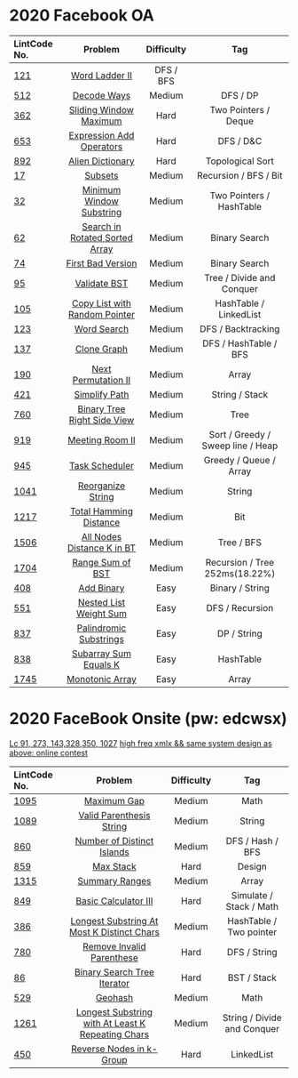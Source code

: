 # 2020 Facebook OA

| LintCode No. | Problem | Difficulty | Tag 
| :-------- | :-------: | :---------: | :------: 
| [121](https://www.lintcode.com/problem/word-ladder-ii/description?_from=ladder&&fromId=130) | [Word Ladder II](https://github.com/weltond/DataStructure/blob/master/LintCode/Companies/FaceBook/121-Word-Ladder-II.md) | DFS / BFS
| [512](https://www.lintcode.com/problem/decode-ways/description?_from=ladder&&fromId=14) | [Decode Ways](https://github.com/weltond/DataStructure/blob/master/LintCode/Companies/FaceBook/512-Decode-Ways.md) | Medium | DFS / DP
| [362](https://www.lintcode.com/problem/sliding-window-maximum/description?_from=ladder&&fromId=130) | [Sliding Window Maximum](https://github.com/weltond/DataStructure/blob/master/LeetCode/queue/Lc239SlidingWindowMaximum.java) | Hard | Two Pointers / Deque
| [653](https://www.lintcode.com/problem/expression-add-operators/description) | [Expression Add Operators](https://github.com/weltond/DataStructure/blob/master/LeetCode/backtracking/282-Expression-Add-Operators.md) | Hard | DFS / D&C
| [892](https://www.lintcode.com/problem/alien-dictionary/description?_from=ladder&&fromId=130) | [Alien Dictionary](https://github.com/weltond/DataStructure/blob/master/LintCode/Companies/FaceBook/892-Alien-Dictionary.md) | Hard | Topological Sort
| [17](https://www.lintcode.com/problem/subsets/description?_from=ladder&&fromId=130) | [Subsets](https://github.com/weltond/DataStructure/blob/master/LintCode/Companies/FaceBook/17-Subsets.md) | Medium | Recursion / BFS / Bit
| [32](https://www.lintcode.com/problem/minimum-window-substring/description?_from=ladder&&fromId=130) | [Minimum Window Substring](https://github.com/weltond/DataStructure/blob/master/LintCode/Companies/FaceBook/32-Minimum-Window-Substring.md) | Medium | Two Pointers / HashTable
| [62](https://www.lintcode.com/problem/search-in-rotated-sorted-array/description?_from=ladder&&fromId=130) | [Search in Rotated Sorted Array](https://github.com/weltond/DataStructure/blob/master/LintCode/Companies/FaceBook/62-Search-in-Rotated-Sorted-Array.md) | Medium | Binary Search
| [74](https://www.lintcode.com/problem/first-bad-version/description?_from=ladder&&fromId=130) | [First Bad Version]() | Medium | Binary Search
| [95](https://www.lintcode.com/problem/validate-binary-search-tree/description?_from=ladder&&fromId=130) | [Validate BST](https://github.com/weltond/DataStructure/blob/master/LintCode/Companies/FaceBook/95-Validate-Binary-Search-Tree.md) | Medium | Tree / Divide and Conquer
| [105](https://www.lintcode.com/problem/copy-list-with-random-pointer/description?_from=ladder&&fromId=130) | [Copy List with Random Pointer](https://github.com/weltond/DataStructure/blob/master/LintCode/Companies/FaceBook/105-Copy-List-with-Random-Pointer.md) | Medium | HashTable / LinkedList
| [123](https://www.lintcode.com/problem/word-search/description?_from=ladder&&fromId=130) | [Word Search]() | Medium | DFS / Backtracking
| [137](https://www.lintcode.com/problem/clone-graph/description?_from=ladder&&fromId=130) | [Clone Graph]() | Medium | DFS / HashTable / BFS
| [190](https://www.lintcode.com/problem/next-permutation-ii/description) | [Next Permutation II]() | Medium | Array
| [421](https://www.lintcode.com/problem/simplify-path/description?_from=ladder&&fromId=130) | [Simplify Path]() | Medium | String / Stack
| [760]() | [Binary Tree Right Side View]() | Medium | Tree
| [919](https://www.lintcode.com/problem/meeting-rooms-ii/description?_from=ladder&&fromId=130) | [Meeting Room II](https://github.com/weltond/DataStructure/blob/master/LintCode/Companies/FaceBook/919-Meeting-Rooms%20II.md) | Medium | Sort / Greedy / Sweep line / Heap
| [945](https://www.lintcode.com/problem/task-scheduler/description?_from=ladder&&fromId=130) | [Task Scheduler](https://github.com/weltond/DataStructure/blob/master/LeetCode/greedy/621-Task-Scheduler.md) | Medium | Greedy / Queue / Array
| [1041](https://www.lintcode.com/problem/reorganize-string/description?_from=ladder&&fromId=130) | [Reorganize String]() | Medium | String
| [1217](https://www.lintcode.com/problem/total-hamming-distance/description?_from=ladder&&fromId=130) | [Total Hamming Distance]() | Medium | Bit
| [1506](https://www.lintcode.com/problem/all-nodes-distance-k-in-binary-tree/description?_from=ladder&&fromId=130) | [All Nodes Distance K in BT]() | Medium | Tree / BFS
| [1704]() | [Range Sum of BST]() | Medium | Recursion / Tree 252ms(18.22%) 
| [408]() | [Add Binary]() | Easy | Binary / String
| [551](https://www.lintcode.com/problem/nested-list-weight-sum/description?_from=ladder&&fromId=130) | [Nested List Weight Sum](https://github.com/weltond/DataStructure/blob/master/LintCode/Companies/FaceBook/551-Nested-List-Weight-Sum.md) | Easy | DFS / Recursion
| [837](https://www.lintcode.com/problem/palindromic-substrings/description?_from=ladder&&fromId=130) | [Palindromic Substrings](https://github.com/weltond/DataStructure/blob/master/LintCode/Companies/FaceBook/837-Palindromic-Substrings.md) | Easy | DP / String
| [838](https://www.lintcode.com/problem/subarray-sum-equals-k/description?_from=ladder&&fromId=130) | [Subarray Sum Equals K](https://github.com/weltond/DataStructure/blob/master/LintCode/Companies/FaceBook/838-Subarray-Sum-Equals-K.md) | Easy | HashTable
| [1745](https://www.lintcode.com/problem/monotonic-array/description?_from=ladder&&fromId=130) | [Monotonic Array](https://github.com/weltond/DataStructure/blob/master/LintCode/Companies/FaceBook/1745-Monotonic-Array.md) | Easy | Array

# 2020 FaceBook Onsite (pw: edcwsx)
[Lc 91, 273, 143,328,350, 1027](https://www.1point3acres.com/bbs/forum.php?mod=viewthread&tid=580775&extra=page%3D1%26filter%3Dsortid%26sortid%3D311%26searchoption%5B3046%5D%5Bvalue%5D%3D2%26searchoption%5B3046%5D%5Btype%5D%3Dradio%26sortid%3D311%26orderby%3Ddateline)
[high freq xmlx && same system design as above: online contest](https://www.1point3acres.com/bbs/forum.php?mod=viewthread&tid=580299&extra=page%3D1%26filter%3Dsortid%26sortid%3D311%26searchoption%5B3046%5D%5Bvalue%5D%3D2%26searchoption%5B3046%5D%5Btype%5D%3Dradio%26sortid%3D311%26orderby%3Ddateline)

| LintCode No. | Problem | Difficulty | Tag 
| :-------- | :-------: | :---------: | :------:
| [1095](https://www.lintcode.com/problem/maximum-swap/description) | [Maximum Gap](https://github.com/weltond/DataStructure/blob/master/LintCode/Companies/FaceBook/1095-maximum-swap.md) | Medium | Math
| [1089](https://www.lintcode.com/problem/valid-parenthesis-string/description) | [Valid Parenthesis String](https://github.com/weltond/DataStructure/blob/master/LintCode/Companies/FaceBook/1089-valid-parenthesis-string.md) | Medium | String
| [860](https://www.lintcode.com/problem/number-of-distinct-islands/description) | [Number of Distinct Islands](https://github.com/weltond/DataStructure/blob/master/LintCode/Companies/FaceBook/860-number-of-distinct-islands.md) | Medium | DFS / Hash / BFS
| [859](https://www.lintcode.com/problem/max-stack/description?_from=ladder&&fromId=130) | [Max Stack](https://github.com/weltond/DataStructure/blob/master/LintCode/Companies/FaceBook/859-max-stack.md) | Hard | Design
| [1315](https://www.lintcode.com/problem/summary-ranges/description?_from=ladder&&fromId=130) | [Summary Ranges](https://github.com/weltond/DataStructure/blob/master/LintCode/Companies/FaceBook/1315-summary-ranges.md) | Medium | Array
| [849](https://www.lintcode.com/problem/basic-calculator-iii/description) | [Basic Calculator III](https://github.com/weltond/DataStructure/blob/master/LintCode/Companies/FaceBook/849-basic-calculator-iii.md) | Hard | Simulate / Stack / Math
| [386](https://www.lintcode.com/problem/longest-substring-with-at-most-k-distinct-characters/description) | [Longest Substring At Most K Distinct Chars](https://github.com/weltond/DataStructure/blob/master/LintCode/Companies/FaceBook/386-longest-substring-with-at-most-k-distinct-characters.md) | Medium | HashTable / Two pointer
| [780](https://www.lintcode.com/problem/remove-invalid-parentheses/description?_from=ladder&&fromId=130) | [Remove Invalid Parenthese](https://github.com/weltond/DataStructure/blob/master/LeetCode/recursion/Lc301RemoveInvalidParenthesis.java) | Hard | DFS / String
| [86](https://www.lintcode.com/problem/binary-search-tree-iterator/description) | [Binary Search Tree Iterator](https://github.com/weltond/DataStructure/blob/master/LintCode/Companies/FaceBook/86-Binary-Search-Tree-Iterator.md) | Hard | BST / Stack
| [529](https://www.lintcode.com/problem/geohash/description?_from=ladder&&fromId=130) | [Geohash](https://github.com/weltond/DataStructure/tree/master/LintCode/Design/529%20Geohash) | Medium | Math
| [1261](https://www.lintcode.com/problem/longest-substring-with-at-least-k-repeating-characters/description?_from=ladder&&fromId=130) | [Longest Substring with At Least K Repeating Chars](https://github.com/weltond/DataStructure/blob/master/LeetCode/string/395-Longest-Substring-with-At-Least%20K-Repeating-Characters.md) | Medium | String / Divide and Conquer
| [450](https://www.lintcode.com/problem/reverse-nodes-in-k-group/description?_from=ladder&&fromId=130) | [Reverse Nodes in k-Group](https://github.com/weltond/DataStructure/blob/master/LintCode/Companies/FaceBook/450-Reverse-Nodes-in-k-Group.md) | Hard | LinkedList
